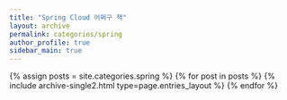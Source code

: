 ```yaml
---
title: "Spring Cloud 어쩌구 책"
layout: archive
permalink: categories/spring
author_profile: true
sidebar_main: true
---
```

{% assign posts = site.categories.spring %}
{% for post in posts %} {% include archive-single2.html type=page.entries_layout %} {% endfor %}
